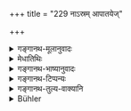 +++
title = "229 नाऽस्रम् आपातयेज्"

+++

<details><summary>गङ्गानथ-मूलानुवादः</summary>

Never should he shed tears; nor should he become angry; nor tell a lie. He should not touch the food with his foot, nob shake it.—(229)
</details>

<details><summary>मेधातिथिः</summary>

**अस्रं** अश्रुरोदनम् । तन् न **पातयेन्** न कुर्यात् । प्रायेण प्रेतश्राद्धादाव् इष्टवियोगजेन दुःखानुस्मरणेनाश्रुपातो जायते । तस्य निषेधः । आनन्दाश्रुणस् त्व् अकस्मात् पततो न दोषः । **न जातु** कदाचिद् अप्य् अश्रुविमोचनं कुर्यात् । **न कुप्येत्** क्रोधं न गृह्णीयात् । **अनृत**वचनस्य पुरुषार्थतया निषिद्धस्य कर्मार्थो ऽयं प्रतिषेधः । **न पादेन स्पृशेद् अन्नम्** उच्छिष्टम् अनुच्छिष्टं च । न **चैतद्** अन्नम् **अवधूनयेद्** अवकम्पयेत् । हस्तादिनोत्क्षिप्य पुनर् न विक्षिपेत् । 

- <u>अन्ये</u> तु व्याचक्षते- वाससा धूल्याद्यपनयनार्थं यद् अवधूननं न तद् अन्नस्योपरि कर्तव्यम् ॥ ३.२१९ ॥
</details>

<details><summary>गङ्गानथ-भाष्यानुवादः</summary>

‘*Asra*’ is tear; this he should not ‘*shed*’—drop. As a rule, during the performance of *Śrāddha* in honour of the dead, one is apt to recall the grief caused by the loss of the loved person, which leads to the shedding of tears; and this is what is prohibited here; there is no harm in the sudden dropping of the tears of joy.

‘*Never*’—on no account—shall he shed tears.

‘*He should not become angry*,’—should not take up an angry attitude.

The telling of a lie having been already prohibited with a view to the fulfilment of man’s purpose in general, it is again prohibited here, with a view to the due fulfilment of the act of *śrāddha*.

‘*He should not touch the food with his foot*’—any food, either in the form of leavings or otherwise.

‘*He should not shake* *it*’—*i.e*., he shall not throw it by hand and then again take it in.

Others have explained this verse to mean that he shall not shake a piece of cloth over the food, as is often done for the removing of dust, etc., from it.—(229)
</details>

<details><summary>गङ्गानथ-टिप्पन्यः</summary>

‘*Avadhūnayet*’—‘Shake; *i.e*., throw it by the hand and then take it in’ (Medhātithi);—‘Shake a piece of cloth over the food, as is often done for the removing of dust etc.’ (‘Others’ mentioned in Medhātithi).

This verse is quoted in *Hemādri* (Śrāddha, p. 1029), which explains the meaning to be that ‘there should be no weeping’, and goes on to add—what is forbidden is not the tear of joy (at the offering), but the tears that may come to the eyes by reason of the death of the beloved relative,—the telling of lies which has already been prohibited elsewhere from moral considerations, is here forbidden as affecting the performance of the offering;—one should not touch with his feet any kind of food, whether, clean or unclean,—nor should cloth be shaken over the food;—in *Śrāddhakriyākaumudī* (p. 161), which explains ‘*asram*’ as tears of grief, and in regard to the ‘shaking of cloth’, it says that some people explain it as *dusting the doth over the food*, while according to others, what is forbidden is the fanning of the food with a piece of cloth;—and in *Gadādharapaddhati* (Kāla, p. 549).
</details>

<details><summary>गङ्गानथ-तुल्य-वाक्यानि</summary>

*Āpastamba Dharmasūtra* (2.17, 3).—‘\[He shall avoid\] *non-haviṣya*
food, untruth, anger and also that which would make others angry.’

*Viṣṇu* (79.19-20).—‘He shall avoid anger;—he shall not shed tears.’

*Viṣṇu* (81.1).—‘He shall not place the food on the seat; nor shall he
touch it with the foot.’

*Brahmāṇḍapurāṇa* (Caturvarga-cintāmaṇi-Śrāddha, p. 1029).—‘He shall not
shed tears at the Śrāddha; nor shall he utter words of grief; he shall not hear ill-will towards those eating nor be jealous of them.’

*Devala* (Caturvarga-cintāmaṇi-Śrāddha, p. 1029).—‘At the Śrāddha,
people should not shed tears, nor converse, nor laugh among themselves, nor wander about, nor be angry, nor be worried; even though there be sufficient cause, one shall not utter words of anger; near the Pitṛs one shall not sit either supported or perspiring.’
</details>

<details><summary>Bühler</summary>

229	Let him on no account drop a tear, become angry or utter an untruth, nor let him touch the food with his foot nor violently shake it.
</details>
